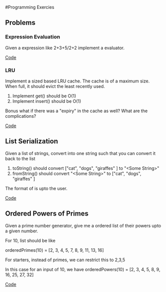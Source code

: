 #Programming Exercies

## Problems

### Expression Evaluation

Given a expression like 2+3+5/2+2 implement a evaluator. 

[Code](./expression)

### LRU

Implement a sized based LRU cache. 
The cache is of a maximum size.
 When full, it should evict the least recently used. 
 
1. Implement get() should be  O(1) 
2. Implement insert() should be O(1)

Bonus what if there was a "expiry" in the cache as well? What are the complications?  
    
[Code](./lru)

## List Serialization

Given a list of strings, convert into one string such that you can convert it back to the list

1. toString() should convert ["cat", "dogs", "giraffes" ] to "\<Some String\>"
2. fromString() should convert "\<Some String\>" to ["cat", "dogs", "giraffes" ]

The format of <Some String> is upto the user.

[Code](./arraySerialization)

## Ordered Powers of Primes

Given a prime number generator, give me a ordered list of their powers upto a given number. 

For 10, list should be like 

orderedPrimes(10) = [2, 3, 4, 5, 7, 8, 9, 11, 13, 16]

For starters, instead of primes, we can restrict this to  2,3,5

In this case for an input of 10, we have
orderedPowers(10) = [2, 3, 4, 5, 8, 9, 16, 25, 27, 32]

[Code](./powersOfPrimes)



